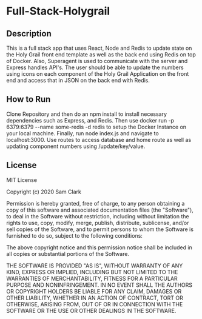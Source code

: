 # Full-Stack-Holygrail
## Description
This is a full stack app that uses React, Node and Redis to update state on the Holy Grail front end template as well as the back end using Redis on top of Docker. Also, Superagent is used to communicate with the server and Express handles API's. The user should be able to update the numbers using icons on each component of the Holy Grail Application on the front end and access that in JSON on the back end with Redis.

## How to Run
Clone Repository and then do an npm install to install necessary dependencies such as Express, and Redis. Then use docker run -p 6379:6379 --name some-redis -d redis to setup the Docker Instance on your local machine. Finally, run node index.js and navigate to localhost:3000. Use routes to access database and home route as well as updating component numbers using /update/key/value.

## License

MIT License

Copyright (c) 2020 Sam Clark

Permission is hereby granted, free of charge, to any person obtaining a copy
of this software and associated documentation files (the "Software"), to deal
in the Software without restriction, including without limitation the rights
to use, copy, modify, merge, publish, distribute, sublicense, and/or sell
copies of the Software, and to permit persons to whom the Software is
furnished to do so, subject to the following conditions:

The above copyright notice and this permission notice shall be included in all
copies or substantial portions of the Software.

THE SOFTWARE IS PROVIDED "AS IS", WITHOUT WARRANTY OF ANY KIND, EXPRESS OR
IMPLIED, INCLUDING BUT NOT LIMITED TO THE WARRANTIES OF MERCHANTABILITY,
FITNESS FOR A PARTICULAR PURPOSE AND NONINFRINGEMENT. IN NO EVENT SHALL THE
AUTHORS OR COPYRIGHT HOLDERS BE LIABLE FOR ANY CLAIM, DAMAGES OR OTHER
LIABILITY, WHETHER IN AN ACTION OF CONTRACT, TORT OR OTHERWISE, ARISING FROM,
OUT OF OR IN CONNECTION WITH THE SOFTWARE OR THE USE OR OTHER DEALINGS IN THE
SOFTWARE.
